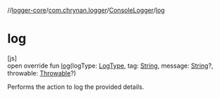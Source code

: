 //[logger-core](../../../index.md)/[com.chrynan.logger](../index.md)/[ConsoleLogger](index.md)/[log](log.md)

# log

[js]\
open override fun [log](log.md)(logType: [LogType](../../../../logger-core/logger-core/com.chrynan.logger/-log-type/index.md), tag: [String](https://kotlinlang.org/api/latest/jvm/stdlib/kotlin/-string/index.html), message: [String](https://kotlinlang.org/api/latest/jvm/stdlib/kotlin/-string/index.html)?, throwable: [Throwable](https://kotlinlang.org/api/latest/jvm/stdlib/kotlin/-throwable/index.html)?)

Performs the action to log the provided details.
